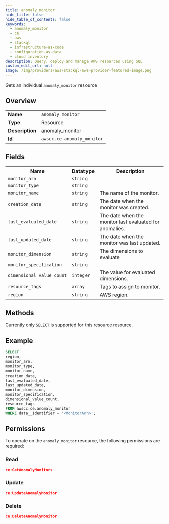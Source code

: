 ```yaml
---
title: anomaly_monitor
hide_title: false
hide_table_of_contents: false
keywords:
  - anomaly_monitor
  - ce
  - aws
  - stackql
  - infrastructure-as-code
  - configuration-as-data
  - cloud inventory
description: Query, deploy and manage AWS resources using SQL
custom_edit_url: null
image: /img/providers/aws/stackql-aws-provider-featured-image.png
---
```

Gets an individual <code>anomaly_monitor</code> resource

## Overview
<table><tbody>
<tr><td><b>Name</b></td><td><code>anomaly_monitor</code></td></tr>
<tr><td><b>Type</b></td><td>Resource</td></tr>
<tr><td><b>Description</b></td><td>anomaly_monitor</td></tr>
<tr><td><b>Id</b></td><td><code>awscc.ce.anomaly_monitor</code></td></tr>
</tbody></table>

## Fields
<table><tbody>
<tr><th>Name</th><th>Datatype</th><th>Description</th></tr>
<tr><td><code>monitor_arn</code></td><td><code>string</code></td><td></td></tr>
<tr><td><code>monitor_type</code></td><td><code>string</code></td><td></td></tr>
<tr><td><code>monitor_name</code></td><td><code>string</code></td><td>The name of the monitor.</td></tr>
<tr><td><code>creation_date</code></td><td><code>string</code></td><td>The date when the monitor was created. </td></tr>
<tr><td><code>last_evaluated_date</code></td><td><code>string</code></td><td>The date when the monitor last evaluated for anomalies.</td></tr>
<tr><td><code>last_updated_date</code></td><td><code>string</code></td><td>The date when the monitor was last updated.</td></tr>
<tr><td><code>monitor_dimension</code></td><td><code>string</code></td><td>The dimensions to evaluate</td></tr>
<tr><td><code>monitor_specification</code></td><td><code>string</code></td><td></td></tr>
<tr><td><code>dimensional_value_count</code></td><td><code>integer</code></td><td>The value for evaluated dimensions.</td></tr>
<tr><td><code>resource_tags</code></td><td><code>array</code></td><td>Tags to assign to monitor.</td></tr>
<tr><td><code>region</code></td><td><code>string</code></td><td>AWS region.</td></tr>

</tbody></table>

## Methods
Currently only <code>SELECT</code> is supported for this resource resource.

## Example
```sql
SELECT
region,
monitor_arn,
monitor_type,
monitor_name,
creation_date,
last_evaluated_date,
last_updated_date,
monitor_dimension,
monitor_specification,
dimensional_value_count,
resource_tags
FROM awscc.ce.anomaly_monitor
WHERE data__Identifier = '<MonitorArn>';
```

## Permissions

To operate on the <code>anomaly_monitor</code> resource, the following permissions are required:

### Read
```json
ce:GetAnomalyMonitors
```

### Update
```json
ce:UpdateAnomalyMonitor
```

### Delete
```json
ce:DeleteAnomalyMonitor
```


